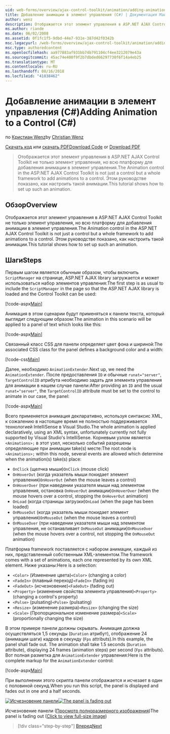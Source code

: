 ```yaml
---
uid: web-forms/overview/ajax-control-toolkit/animation/adding-animation-to-a-control-cs
title: Добавление анимации в элемент управления (C#) | Документация Майкрософт
author: wenz
description: Отображается этот элемент управления в ASP.NET AJAX Control Toolkit не только элемент управления, но всю платформу для добавления анимации в элемент управления. В этом руководстве показано как...
ms.author: riande
ms.date: 06/02/2008
ms.assetid: 0f1fc1f5-9dbd-44e7-931e-387d42f0342b
msc.legacyurl: /web-forms/overview/ajax-control-toolkit/animation/adding-animation-to-a-control-cs
msc.type: authoredcontent
ms.openlocfilehash: aa977883af931bb74b791104cf4ee3212079e43a
ms.sourcegitcommit: 45ac74e400f9f2b7dbded66297730f6f14a4eb25
ms.translationtype: MT
ms.contentlocale: ru-RU
ms.lasthandoff: 08/16/2018
ms.locfileid: "41838462"
---
```

<a name="adding-animation-to-a-control-c"></a><span data-ttu-id="d7b01-104">Добавление анимации в элемент управления (C#)</span><span class="sxs-lookup"><span data-stu-id="d7b01-104">Adding Animation to a Control (C#)</span></span>
====================
<span data-ttu-id="d7b01-105">по [Кристиан Wenz](https://github.com/wenz)</span><span class="sxs-lookup"><span data-stu-id="d7b01-105">by [Christian Wenz](https://github.com/wenz)</span></span>

<span data-ttu-id="d7b01-106">[Скачать код](http://download.microsoft.com/download/f/9/a/f9a26acd-8df4-4484-8a18-199e4598f411/Animation1.cs.zip) или [скачать PDF](http://download.microsoft.com/download/6/7/1/6718d452-ff89-4d3f-a90e-c74ec2d636a3/animation1CS.pdf)</span><span class="sxs-lookup"><span data-stu-id="d7b01-106">[Download Code](http://download.microsoft.com/download/f/9/a/f9a26acd-8df4-4484-8a18-199e4598f411/Animation1.cs.zip) or [Download PDF](http://download.microsoft.com/download/6/7/1/6718d452-ff89-4d3f-a90e-c74ec2d636a3/animation1CS.pdf)</span></span>

> <span data-ttu-id="d7b01-107">Отображается этот элемент управления в ASP.NET AJAX Control Toolkit не только элемент управления, но всю платформу для добавления анимации в элемент управления.</span><span class="sxs-lookup"><span data-stu-id="d7b01-107">The Animation control in the ASP.NET AJAX Control Toolkit is not just a control but a whole framework to add animations to a control.</span></span> <span data-ttu-id="d7b01-108">Этом руководстве показано, как настроить такой анимации.</span><span class="sxs-lookup"><span data-stu-id="d7b01-108">This tutorial shows how to set up such an animation.</span></span>


## <a name="overview"></a><span data-ttu-id="d7b01-109">Обзор</span><span class="sxs-lookup"><span data-stu-id="d7b01-109">Overview</span></span>

<span data-ttu-id="d7b01-110">Отображается этот элемент управления в ASP.NET AJAX Control Toolkit не только элемент управления, но всю платформу для добавления анимации в элемент управления.</span><span class="sxs-lookup"><span data-stu-id="d7b01-110">The Animation control in the ASP.NET AJAX Control Toolkit is not just a control but a whole framework to add animations to a control.</span></span> <span data-ttu-id="d7b01-111">Этом руководстве показано, как настроить такой анимации.</span><span class="sxs-lookup"><span data-stu-id="d7b01-111">This tutorial shows how to set up such an animation.</span></span>

## <a name="steps"></a><span data-ttu-id="d7b01-112">Шаги</span><span class="sxs-lookup"><span data-stu-id="d7b01-112">Steps</span></span>

<span data-ttu-id="d7b01-113">Первым шагом является обычным образом, чтобы включить `ScriptManager` на странице, ASP.NET AJAX library загружается и может использоваться набор элементов управления:</span><span class="sxs-lookup"><span data-stu-id="d7b01-113">The first step is as usual to include the `ScriptManager` in the page so that the ASP.NET AJAX library is loaded and the Control Toolkit can be used:</span></span>

[!code-aspx[Main](adding-animation-to-a-control-cs/samples/sample1.aspx)]

<span data-ttu-id="d7b01-114">Анимация в этом сценарии будут применяться к панели текста, который выглядит следующим образом:</span><span class="sxs-lookup"><span data-stu-id="d7b01-114">The animation in this scenario will be applied to a panel of text which looks like this:</span></span>

[!code-aspx[Main](adding-animation-to-a-control-cs/samples/sample2.aspx)]

<span data-ttu-id="d7b01-115">Связанный класс CSS для панели определяет цвет фона и шириной:</span><span class="sxs-lookup"><span data-stu-id="d7b01-115">The associated CSS class for the panel defines a background color and a width:</span></span>

[!code-css[Main](adding-animation-to-a-control-cs/samples/sample3.css)]

<span data-ttu-id="d7b01-116">Далее, необходимо `AnimationExtender`.</span><span class="sxs-lookup"><span data-stu-id="d7b01-116">Next up, we need the `AnimationExtender`.</span></span> <span data-ttu-id="d7b01-117">После предоставления `ID` и обычные `runat="server"`, `TargetControlID` атрибута необходимо задать для элемента управления для анимации в нашем случае панели:</span><span class="sxs-lookup"><span data-stu-id="d7b01-117">After providing an `ID` and the usual `runat="server"`, the `TargetControlID` attribute must be set to the control to animate in our case, the panel:</span></span>

[!code-aspx[Main](adding-animation-to-a-control-cs/samples/sample4.aspx)]

<span data-ttu-id="d7b01-118">Всего применяется анимация декларативно, используя синтаксис XML, к сожалению в настоящее время не полностью поддерживается технологией IntelliSense в Visual Studio.</span><span class="sxs-lookup"><span data-stu-id="d7b01-118">The whole animation is applied declaratively, using an XML syntax, unfortunately currently not fully supported by Visual Studio's IntelliSense.</span></span> <span data-ttu-id="d7b01-119">Корневым узлом является `<Animations>;` в этот узел, несколько событий разрешены определяющие при анимации take(s) месте:</span><span class="sxs-lookup"><span data-stu-id="d7b01-119">The root node is `<Animations>;` within this node, several events are allowed which determine when the animation(s) take(s) place:</span></span>

- <span data-ttu-id="d7b01-120">`OnClick` (щелчка мыши)</span><span class="sxs-lookup"><span data-stu-id="d7b01-120">`OnClick` (mouse click)</span></span>
- <span data-ttu-id="d7b01-121">`OnHoverOut` (когда указатель мыши покидает элемент управления)</span><span class="sxs-lookup"><span data-stu-id="d7b01-121">`OnHoverOut` (when the mouse leaves a control)</span></span>
- <span data-ttu-id="d7b01-122">`OnHoverOver` (при наведении указателя мыши над элементом управления, остановка `OnHoverOut` анимации)</span><span class="sxs-lookup"><span data-stu-id="d7b01-122">`OnHoverOver` (when the mouse hovers over a control, stopping the `OnHoverOut` animation)</span></span>
- <span data-ttu-id="d7b01-123">`OnLoad` (когда страницы загрузки)</span><span class="sxs-lookup"><span data-stu-id="d7b01-123">`OnLoad` (when the page has been loaded)</span></span>
- <span data-ttu-id="d7b01-124">`OnMouseOut` (когда указатель мыши покидает элемент управления)</span><span class="sxs-lookup"><span data-stu-id="d7b01-124">`OnMouseOut` (when the mouse leaves a control)</span></span>
- <span data-ttu-id="d7b01-125">`OnMouseOver` (при наведении указателя мыши над элементом управления, не останавливает `OnMouseOut` анимации)</span><span class="sxs-lookup"><span data-stu-id="d7b01-125">`OnMouseOver` (when the mouse hovers over a control, not stopping the `OnMouseOut` animation)</span></span>

<span data-ttu-id="d7b01-126">Платформа framework поставляется с набором анимации, каждый из них, представленный собственным XML-элементом.</span><span class="sxs-lookup"><span data-stu-id="d7b01-126">The framework comes with a set of animations, each one represented by its own XML element.</span></span> <span data-ttu-id="d7b01-127">Ниже указаны:</span><span class="sxs-lookup"><span data-stu-id="d7b01-127">Here is a selection:</span></span>

- <span data-ttu-id="d7b01-128">`<Color>` (Изменение цвета)</span><span class="sxs-lookup"><span data-stu-id="d7b01-128">`<Color>` (changing a color)</span></span>
- <span data-ttu-id="d7b01-129">`<FadeIn>` (плавный переход)</span><span class="sxs-lookup"><span data-stu-id="d7b01-129">`<FadeIn>` (fading in)</span></span>
- <span data-ttu-id="d7b01-130">`<FadeOut>` (исчезновение)</span><span class="sxs-lookup"><span data-stu-id="d7b01-130">`<FadeOut>` (fading out)</span></span>
- <span data-ttu-id="d7b01-131">`<Property>` (изменение свойства элемента управления)</span><span class="sxs-lookup"><span data-stu-id="d7b01-131">`<Property>` (changing a control's property)</span></span>
- <span data-ttu-id="d7b01-132">`<Pulse>` (pulsating)</span><span class="sxs-lookup"><span data-stu-id="d7b01-132">`<Pulse>` (pulsating)</span></span>
- <span data-ttu-id="d7b01-133">`<Resize>` (изменение размера)</span><span class="sxs-lookup"><span data-stu-id="d7b01-133">`<Resize>` (changing the size)</span></span>
- <span data-ttu-id="d7b01-134">`<Scale>` (Пропорциональное изменение размера)</span><span class="sxs-lookup"><span data-stu-id="d7b01-134">`<Scale>` (proportionally changing the size)</span></span>

<span data-ttu-id="d7b01-135">В этом примере панели должны скрывать. Анимация должна осуществляться 1,5 секунды (`Duration` атрибут), отображение 24 (анимации шаги) кадров в секунду (`Fps` attributs).</span><span class="sxs-lookup"><span data-stu-id="d7b01-135">In this example, the panel shall fade out. The animation shall take 1.5 seconds (`Duration` attribute), displaying 24 frames (animation steps) per second (`Fps` attributs).</span></span> <span data-ttu-id="d7b01-136">Вот полная разметка для `AnimationExtender` управления:</span><span class="sxs-lookup"><span data-stu-id="d7b01-136">Here is the complete markup for the `AnimationExtender` control:</span></span>

[!code-aspx[Main](adding-animation-to-a-control-cs/samples/sample5.aspx)]

<span data-ttu-id="d7b01-137">При выполнении этого скрипта панели отображается и исчезает в один с половиной секунд.</span><span class="sxs-lookup"><span data-stu-id="d7b01-137">When you run this script, the panel is displayed and fades out in one and a half seconds.</span></span>


<span data-ttu-id="d7b01-138">[![Исчезновение панели](adding-animation-to-a-control-cs/_static/image2.png)](adding-animation-to-a-control-cs/_static/image1.png)</span><span class="sxs-lookup"><span data-stu-id="d7b01-138">[![The panel is fading out](adding-animation-to-a-control-cs/_static/image2.png)](adding-animation-to-a-control-cs/_static/image1.png)</span></span>

<span data-ttu-id="d7b01-139">Исчезновение панели ([Просмотр полноразмерного изображения](adding-animation-to-a-control-cs/_static/image3.png))</span><span class="sxs-lookup"><span data-stu-id="d7b01-139">The panel is fading out ([Click to view full-size image](adding-animation-to-a-control-cs/_static/image3.png))</span></span>

> [!div class="step-by-step"]
> [<span data-ttu-id="d7b01-140">Вперед</span><span class="sxs-lookup"><span data-stu-id="d7b01-140">Next</span></span>](executing-several-animations-at-the-same-time-cs.md)
